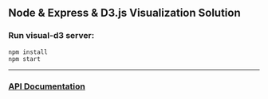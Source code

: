 ## Node & Express & D3.js Visualization Solution

### Run visual-d3 server:
```
npm install
npm start
```

***

### [API Documentation](https://documenter.getpostman.com/view/6384621/TVYF8JeU)

